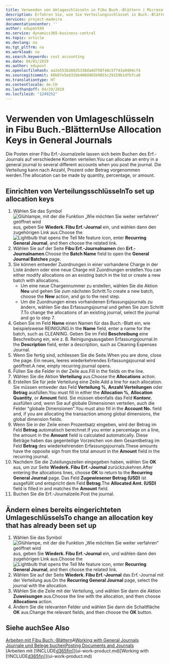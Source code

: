 ```yaml
---
title: Verwenden von Umlageschlüsseln in Fibu Buch.-Blättern | Microsoft Docs
description: Erfahren Sie, wie Sie Verteilungsschlüssel in Buch.-Blättern verwenden können.
services: project-madeira
documentationcenter: ''
author: edupont04
ms.service: dynamics365-business-central
ms.topic: article
ms.devlang: na
ms.tgt_pltfrm: na
ms.workload: na
ms.search.keywords: cost accounting
ms.date: 04/01/2019
ms.author: edupont
ms.openlocfilehash: aa2e553b28825338dadd758f48c5ff43a0494cf4
ms.sourcegitcommit: 60b87e5eb32bb408dd65b9855c29159b1dfbfca8
ms.translationtype: HT
ms.contentlocale: de-CH
ms.lasthandoff: 04/29/2019
ms.locfileid: "1249252"
---
```

# <a name="use-allocation-keys-in-general-journals"></a><span data-ttu-id="429ef-103">Verwenden von Umlageschlüsseln in Fibu Buch.-Blättern</span><span class="sxs-lookup"><span data-stu-id="429ef-103">Use Allocation Keys in General Journals</span></span>
<span data-ttu-id="429ef-104">Die Posten einer Fibu Erf.-Journalzeile lassen sich beim Buchen des Erf.-Journals auf verschiedene Konten verteilen.</span><span class="sxs-lookup"><span data-stu-id="429ef-104">You can allocate an entry in a general journal to several different accounts when you post the journal.</span></span> <span data-ttu-id="429ef-105">Die Verteilung kann nach Anzahl, Prozent oder Betrag vorgenommen werden.</span><span class="sxs-lookup"><span data-stu-id="429ef-105">The allocation can be made by quantity, percentage, or amount.</span></span>

## <a name="to-set-up-allocation-keys"></a><span data-ttu-id="429ef-106">Einrichten von Verteilungsschlüsseln</span><span class="sxs-lookup"><span data-stu-id="429ef-106">To set up allocation keys</span></span>
1. <span data-ttu-id="429ef-107">Wählen Sie das Symbol ![Glühlampe, mit der die Funktion „Wie möchten Sie weiter verfahren“ geöffnet wird](media/ui-search/search_small.png "Wie möchten Sie weiter verfahren?") aus, geben Sie **Wiederk. Fibu Erf.-Journal** ein, und wählen dann den zugehörigen Link aus.</span><span class="sxs-lookup"><span data-stu-id="429ef-107">Choose the ![Lightbulb that opens the Tell Me feature](media/ui-search/search_small.png "Tell me what you want to do") icon, enter **Recurring General Journal**, and then choose the related link.</span></span>
2. <span data-ttu-id="429ef-108">Wählen Sie auf der Seite **Fibu Erf.-Journalnamen** den **Erf.-Journalnamen**.</span><span class="sxs-lookup"><span data-stu-id="429ef-108">Choose the **Batch Name** field to open the **General Journal Batches** page.</span></span>
3. <span data-ttu-id="429ef-109">Sie können entweder Zuordnungen in einer vorhandene Charge in der Liste ändern oder eine neue Charge mit Zuordnungen erstellen.</span><span class="sxs-lookup"><span data-stu-id="429ef-109">You can either modify allocations on an existing batch in the list or create a new batch with allocations.</span></span>
   * <span data-ttu-id="429ef-110">Um eine neue Chargennummer zu erstellen, wählen Sie die Aktion **Neu** und gehen Sie zum nächsten Schritt.</span><span class="sxs-lookup"><span data-stu-id="429ef-110">To create a new batch, choose the **New** action, and go to the next step.</span></span>
   * <span data-ttu-id="429ef-111">Um die Zuordnungen eines vorhandenen Erfassungsjournals zu ändern, wählen Sie das Erfassungsjournal und gehen Sie zum Schritt 7.</span><span class="sxs-lookup"><span data-stu-id="429ef-111">To change the allocations of an existing journal, select the journal and go to step 7.</span></span>    
4. <span data-ttu-id="429ef-112">Geben Sie im Feld **Name** einen Namen für das Buch.-Blatt ein, wie beispielsweise REINIGUNG.</span><span class="sxs-lookup"><span data-stu-id="429ef-112">In the **Name** field, enter a name for the batch, such as CLEANING.</span></span> <span data-ttu-id="429ef-113">Geben Sie im Feld **Beschreibung** eine Beschreibung ein, wie z. B. Reinigungsausgaben Erfassungsjournal.</span><span class="sxs-lookup"><span data-stu-id="429ef-113">In the **Description** field, enter a description, such as Cleaning Expenses Journal.</span></span>
5. <span data-ttu-id="429ef-114">Wenn Sie fertig sind, schliessen Sie die Seite.</span><span class="sxs-lookup"><span data-stu-id="429ef-114">When you are done, close the page.</span></span> <span data-ttu-id="429ef-115">Ein neues, leeres wiederkehrendes Erfassungsjournal wird geöffnet.</span><span class="sxs-lookup"><span data-stu-id="429ef-115">A new, empty recurring journal opens.</span></span>
6. <span data-ttu-id="429ef-116">Füllen Sie die Felder in der Zeile aus.</span><span class="sxs-lookup"><span data-stu-id="429ef-116">Fill in the fields on the line.</span></span>
7. <span data-ttu-id="429ef-117">Wählen Sie die Aktion **Verteilung** aus.</span><span class="sxs-lookup"><span data-stu-id="429ef-117">Choose the **Allocations** action.</span></span>
8. <span data-ttu-id="429ef-118">Erstellen Sie für jede Verteilung eine Zeile.</span><span class="sxs-lookup"><span data-stu-id="429ef-118">Add a line for each allocation.</span></span> <span data-ttu-id="429ef-119">Sie müssen entweder das Feld **Verteilung %**, **Anzahl Verteilungen** oder **Betrag** ausfüllen.</span><span class="sxs-lookup"><span data-stu-id="429ef-119">You must fill in either the **Allocation %**, **Allocation Quantity**, or **Amount** field.</span></span> <span data-ttu-id="429ef-120">Sie müssen ebenfalls das Feld **Kontonr.** ausfüllen und, wenn Sie auf globale Dimensionen verteilen, auch die Felder "globale Dimensionen".</span><span class="sxs-lookup"><span data-stu-id="429ef-120">You must also fill in the **Account No.** field and, if you are allocating the transaction among global dimensions, the global dimension fields.</span></span>
9. <span data-ttu-id="429ef-121">Wenn Sie in der Zeile einen Prozentsatz eingeben, wird der Betrag im Feld **Betrag** automatisch berechnet.</span><span class="sxs-lookup"><span data-stu-id="429ef-121">If you enter a percentage on a line, the amount in the **Amount** field is calculated automatically.</span></span> <span data-ttu-id="429ef-122">Diese Beträge haben das gegenteilige Vorzeichen von dem Gesamtbetrag im Feld **Betrag** des wiederkehrenden Erfassungsjournals.</span><span class="sxs-lookup"><span data-stu-id="429ef-122">These amounts have the opposite sign from the total amount in the **Amount** field in the recurring journal.</span></span>
10. <span data-ttu-id="429ef-123">Nachdem Sie die Zuteilungszeilen eingegeben haben, wählen Sie **OK** aus, um zur Seite **Wiederk. Fibu Erf.-Journal** zurückzukehren.</span><span class="sxs-lookup"><span data-stu-id="429ef-123">After entering the allocations lines, choose **OK** to return to the **Recurring General Journal** page.</span></span> <span data-ttu-id="429ef-124">Das Feld **Zugewiesener Betrag (USD)** ist ausgefüllt und entspricht dem Feld **Betrag**.</span><span class="sxs-lookup"><span data-stu-id="429ef-124">The **Allocated Amt. (USD)** field is filled in and matches the **Amount** field.</span></span>
11. <span data-ttu-id="429ef-125">Buchen Sie die Erf.-Journalzeile.</span><span class="sxs-lookup"><span data-stu-id="429ef-125">Post the journal.</span></span>

## <a name="to-change-an-allocation-key-that-has-already-been-set-up"></a><span data-ttu-id="429ef-126">Ändern eines bereits eingerichteten Umlageschlüssels</span><span class="sxs-lookup"><span data-stu-id="429ef-126">To change an allocation key that has already been set up</span></span>
1. <span data-ttu-id="429ef-127">Wählen Sie das Symbol ![Glühlampe, mit der die Funktion „Wie möchten Sie weiter verfahren“ geöffnet wird](media/ui-search/search_small.png "Wie möchten Sie weiter verfahren?") aus, geben Sie **Wiederk. Fibu Erf.-Journal** ein, und wählen dann den zugehörigen Link aus.</span><span class="sxs-lookup"><span data-stu-id="429ef-127">Choose the ![Lightbulb that opens the Tell Me feature](media/ui-search/search_small.png "Tell me what you want to do") icon, enter **Recurring General Journal**, and then choose the related link.</span></span>
2. <span data-ttu-id="429ef-128">Wählen Sie auf der Seite **Wiederk. Fibu Erf.-Journal** das Erf.-Journal mit der Verteilung aus.</span><span class="sxs-lookup"><span data-stu-id="429ef-128">On the **Recurring General Journal** page, select the journal with the allocation.</span></span>
3. <span data-ttu-id="429ef-129">Wählen Sie die Zeile mit der Verteilung, und wählen Sie dann die Aktion **Zuweisungen** aus.</span><span class="sxs-lookup"><span data-stu-id="429ef-129">Choose the line with the allocation, and then choose **Allocations** action.</span></span>
4. <span data-ttu-id="429ef-130">Ändern Sie die relevanten Felder und wählen Sie dann die Schaltfläche **OK** aus.</span><span class="sxs-lookup"><span data-stu-id="429ef-130">Change the relevant fields, and then choose the **OK** button.</span></span>

## <a name="see-also"></a><span data-ttu-id="429ef-131">Siehe auch</span><span class="sxs-lookup"><span data-stu-id="429ef-131">See Also</span></span>
<span data-ttu-id="429ef-132">[Arbeiten mit Fibu Buch.-Blättern](ui-work-general-journals.md)A</span><span class="sxs-lookup"><span data-stu-id="429ef-132">[Working with General Journals](ui-work-general-journals.md)</span></span>  
[<span data-ttu-id="429ef-133">Journale und Belege buchen</span><span class="sxs-lookup"><span data-stu-id="429ef-133">Posting Documents and Journals</span></span>](ui-post-documents-journals.md)  
<span data-ttu-id="429ef-134">[Arbeiten mit [!INCLUDE[d365fin](includes/d365fin_md.md)]](ui-work-product.md)</span><span class="sxs-lookup"><span data-stu-id="429ef-134">[Working with [!INCLUDE[d365fin](includes/d365fin_md.md)]](ui-work-product.md)</span></span>
